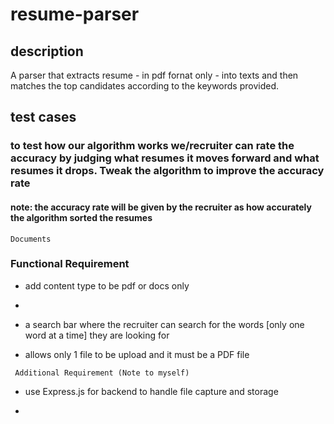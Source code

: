# resume-parser

## description
A parser that extracts resume - in pdf fornat only - into texts and then matches the top candidates according to the keywords provided. 

 
 
## test cases 
### to test how our algorithm works we/recruiter can rate the accuracy by judging what resumes it moves forward and what resumes it drops. Tweak the algorithm to improve the accuracy rate
#### note: the accuracy rate will be given by the recruiter as how accurately the algorithm sorted the resumes


``` Documents ```
### Functional Requirement
- add content type to be pdf or docs only 
- 

- a search bar where the recruiter can search for the words [only one word at a time] they are looking for 
- allows only 1 file to be upload and it must be a PDF file 

``` Additional Requirement (Note to myself)```
- use Express.js for backend to handle file capture and storage 

-